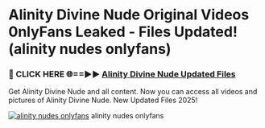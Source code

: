 # Alinity Divine Nude Original Videos 0nlyFans Leaked - Files Updated! (alinity nudes onlyfans)

<h3>🔴 CLICK HERE 🌐==►► <a href="https://tinyurl.com/2p9ay9w9" rel="nofollow">Alinity Divine Nude Updated Files</a></h3>

Get Alinity Divine Nude and all content. Now you can access all videos and pictures of Alinity Divine Nude. New Updated Files 2025!

[![alinity nudes onlyfans](https://i.imgur.com/KQgVmj3.gif)](https://tinyurl.com/2p9ay9w9)
alinity nudes onlyfans